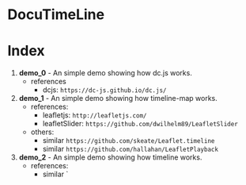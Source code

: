 # DocuTimeLine


# Index
1. **demo_0** - An simple demo showing how dc.js works.
    - references
        - dcjs: `https://dc-js.github.io/dc.js/`
2. **demo_1** - An simple demo showing how timeline-map works.
    - references: 
        - leafletjs: `http://leafletjs.com/`
        - leafletSlider: `https://github.com/dwilhelm89/LeafletSlider`
    - others:
        - similar `https://github.com/skeate/Leaflet.timeline`
        - similar `https://github.com/hallahan/LeafletPlayback`
3. **demo_2** - An simple demo showing how timeline works.
    - references:
        - similar `
